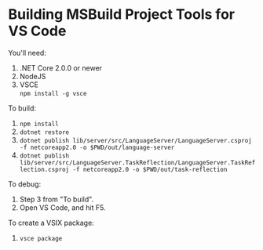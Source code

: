 # Building MSBuild Project Tools for VS Code

You'll need:

1. .NET Core 2.0.0 or newer
2. NodeJS
3. VSCE  
   `npm install -g vsce`

To build:

1. `npm install`
2. `dotnet restore`
3. `dotnet publish lib/server/src/LanguageServer/LanguageServer.csproj -f netcoreapp2.0 -o $PWD/out/language-server`
3. `dotnet publish lib/server/src/LanguageServer.TaskReflection/LanguageServer.TaskReflection.csproj -f netcoreapp2.0 -o $PWD/out/task-reflection`

To debug:

1. Step 3 from "To build".
2. Open VS Code, and hit F5.

To create a VSIX package:

1. `vsce package`
